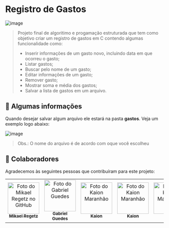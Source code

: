 # Registro de Gastos
![image](https://github.com/MikaelRegetz10/registro-de-gastos/assets/127456294/a0d29de8-d7f1-4f63-b12b-59ecb3f2ecb5)
> Projeto final de algoritimo e progamação estruturada que tem como objetivo criar um registro de gastos em C contendo algumas funcionalidade como:
> * Inserir informações de um gasto novo, incluindo data em que ocorreu o gasto;
> * Listar gastos;
> * Buscar pelo nome de um gasto;
> * Editar informações de um gasto;
> * Remover gasto;
> * Mostrar soma e média dos gastos;
> * Salvar a lista de gastos em um arquivo.

## 📃 Algumas informações
Quando desejar salvar algum arquivo ele estará na pasta **gastos**. Veja um exemplo logo abaixo:

![image](https://github.com/MikaelRegetz10/registro-de-gastos/assets/127456294/6f0629c3-e323-474c-92e0-620b7f104639)
> Obs.: O nome do arquivo é de acordo com oque você escolheu

## 🤝 Colaboradores

Agradecemos às seguintes pessoas que contribuíram para este projeto:

<table>
  <tr>
    <td align="center">
      <a href="#" title="defina o titulo do link">
        <img src="https://github.com/MikaelRegetz10/registro-de-gastos/assets/127456294/ac071905-aeb2-458a-96ba-68493f355092" width="100px;" alt="Foto do Mikael Regetz no GitHub"/><br>
        <sub>
          <b>Mikael Regetz</b>
        </sub>
      </a>
    </td>
    <td align="center">
      <a href="#" title="defina o titulo do link">
        <img src="https://github.com/MikaelRegetz10/registro-de-gastos/assets/127456294/7e381661-48cd-45a5-b729-94b120e57edc" width="100px;" alt="Foto do Gabriel Guedes"/><br>
        <sub>
          <b>Gabriel Guedes</b>
        </sub>
      </a>
    </td>
    <td align="center">
      <a href="#" title="defina o titulo do link">
        <img src="https://github.com/MikaelRegetz10/registro-de-gastos/assets/127456294/2dca0d0d-62cf-4564-9cf8-f6f9fa15e410" width="100px;" alt="Foto do Kaion Maranhão"/><br>
        <sub>
          <b>Kaion</b>
        </sub>
      </a>
    </td>
    <td align="center">
      <a href="#" title="defina o titulo do link">
        <img src="https://github.com/MikaelRegetz10/registro-de-gastos/assets/127456294/2dca0d0d-62cf-4564-9cf8-f6f9fa15e410" width="100px;" alt="Foto do Kaion Maranhão"/><br>
        <sub>
          <b>Kaion</b>
        </sub>
      </a>
    </td>
    <td align="center">
      <a href="#" title="defina o titulo do link">
        <img src="https://github.com/MikaelRegetz10/registro-de-gastos/assets/127456294/2dca0d0d-62cf-4564-9cf8-f6f9fa15e410" width="100px;" alt="Foto do Kaion Maranhão"/><br>
        <sub>
          <b>Kaion</b>
        </sub>
      </a>
    </td>
    <td align="center">
      <a href="#" title="defina o titulo do link">
        <img src="https://github.com/MikaelRegetz10/registro-de-gastos/assets/127456294/2dca0d0d-62cf-4564-9cf8-f6f9fa15e410" width="100px;" alt="Foto do Kaion Maranhão"/><br>
        <sub>
          <b>Kaion</b>
        </sub>
      </a>
    </td>
  </tr>
</table>
